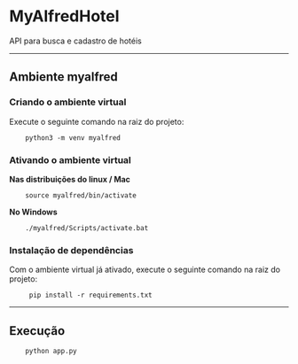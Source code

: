 # MyAlfredHotel

  API para busca e cadastro de hotéis

---

## Ambiente myalfred

  ### Criando o ambiente virtual
  Execute o seguinte comando na raiz do projeto:
        
        python3 -m venv myalfred

  ### Ativando o ambiente virtual
  **Nas distribuições do linux / Mac**

        source myalfred/bin/activate

  **No Windows**

        ./myalfred/Scripts/activate.bat

  ### Instalação de dependências
  Com o ambiente virtual já ativado, execute o seguinte comando na raiz do projeto:
        
         pip install -r requirements.txt
---

## Execução

        python app.py
